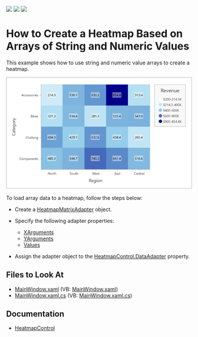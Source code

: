 <!-- default badges list -->
![](https://img.shields.io/endpoint?url=https://codecentral.devexpress.com/api/v1/VersionRange/417457153/21.2.2%2B)
[![](https://img.shields.io/badge/Open_in_DevExpress_Support_Center-FF7200?style=flat-square&logo=DevExpress&logoColor=white)](https://supportcenter.devexpress.com/ticket/details/T1036990)
[![](https://img.shields.io/badge/📖_How_to_use_DevExpress_Examples-e9f6fc?style=flat-square)](https://docs.devexpress.com/GeneralInformation/403183)
<!-- default badges end -->

# How to Create a Heatmap Based on Arrays of String and Numeric Values

This example shows how to use string and numeric value arrays to create a heatmap.

![Resulting heatmap](Images/heatmap.png)

To load array data to a heatmap, follow the steps below:

- Create a [HeatmapMatrixAdapter](https://docs.devexpress.com/WPF/DevExpress.Xpf.Charts.Heatmap.HeatmapMatrixAdapter?v=21.2&p=netframework) object. 

- Specify the following adapter properties:

    - [XArguments](https://docs.devexpress.com/WPF/DevExpress.Xpf.Charts.Heatmap.HeatmapMatrixAdapter.XArguments?v=21.2)
    - [YArguments](https://docs.devexpress.com/WPF/DevExpress.Xpf.Charts.Heatmap.HeatmapMatrixAdapter.YArguments?v=21.2)
    - [Values](https://docs.devexpress.com/WPF/DevExpress.Xpf.Charts.Heatmap.HeatmapMatrixAdapter.Values?v=21.2)

- Assign the adapter object to the [HeatmapControl.DataAdapter](https://docs.devexpress.com/WPF/DevExpress.Xpf.Charts.Heatmap.HeatmapControl.DataAdapter?v=21.2) property.

<!-- default file list -->
## Files to Look At

- [MainWindow.xaml](./CS/MainWindow.xaml) (VB: [MainWindow.xaml](./VB/MainWindow.xaml))
- [MainWindow.xaml.cs](./CS/MainWindow.xaml.cs) (VB: [MainWindow.xaml.cs](./VB/MainWindow.xaml.cs))

<!-- default file list end -->

## Documentation

- [HeatmapControl](https://docs.devexpress.com/WPF/DevExpress.Xpf.Charts.Heatmap.HeatmapControl?v=21.2&p=netframework)
